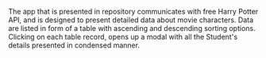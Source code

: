 The app that is presented in repository communicates with free Harry Potter API, and is designed to present detailed data about movie characters.
Data are listed in form of a table with ascending and descending sorting options.
Clicking on each table record, opens up a modal with all the Student's details presented in condensed manner.
